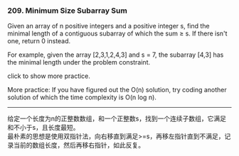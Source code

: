 ### 209. Minimum Size Subarray Sum

Given an array of n positive integers and a positive integer s, find the minimal length of a contiguous subarray of which the sum ≥ s. If there isn't one, return 0 instead.

For example, given the array [2,3,1,2,4,3] and s = 7,
the subarray [4,3] has the minimal length under the problem constraint.

click to show more practice.

More practice:
If you have figured out the O(n) solution, try coding another solution of which the time complexity is O(n log n).

* * *

给定一个长度为n的正整数数组，和一个正整数s，找到一个连续子数组，它满足和不小于s，且长度最短。   
最朴素的思想是使用双指针法，向右移直到满足>=s，再移左指针直到不满足，记录当前的数组长度，然后再移右指针，如此反复。   


